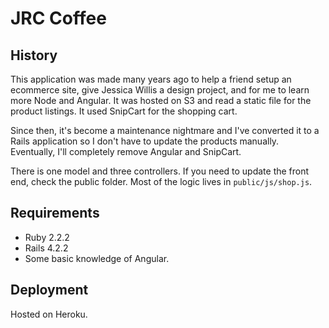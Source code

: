 # JRC Coffee

## History

This application was made many years ago to help a friend setup an ecommerce
site, give Jessica Willis a design project, and for me to learn more Node and
Angular. It was hosted on S3 and read a static file for the product
listings. It used SnipCart for the shopping cart.

Since then, it's become a maintenance nightmare and I've converted it to a
Rails application so I don't have to update the products manually. Eventually,
I'll completely remove Angular and SnipCart.

There is one model and three controllers. If you need to
update the front end, check the public folder. Most of the logic lives in
`public/js/shop.js`.

## Requirements

- Ruby 2.2.2
- Rails 4.2.2
- Some basic knowledge of Angular.

## Deployment

Hosted on Heroku.
